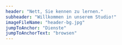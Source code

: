 ```yaml
---
header: "Nett, Sie kennen zu lernen."
subheader: "Willkommen in unserem Studio!"
imageFileName: "header-bg.jpg"
jumpToAnchor: "Dienste"
jumpToAnchorText: "browsen"
---
```

